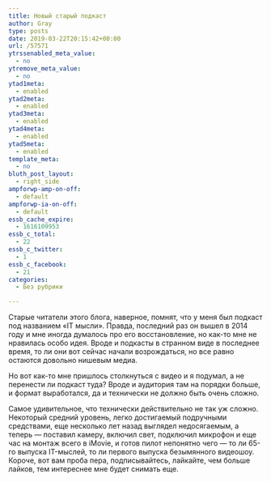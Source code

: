 ```yaml
---
title: Новый старый подкаст
author: Gray
type: posts
date: 2019-03-22T20:15:42+00:00
url: /57571
ytrssenabled_meta_value:
  - no
ytremove_meta_value:
  - no
ytad1meta:
  - enabled
ytad2meta:
  - enabled
ytad3meta:
  - enabled
ytad4meta:
  - enabled
ytad5meta:
  - enabled
template_meta:
  - no
bluth_post_layout:
  - right_side
ampforwp-amp-on-off:
  - default
ampforwp-ia-on-off:
  - default
essb_cache_expire:
  - 1616109953
essb_c_total:
  - 22
essb_c_twitter:
  - 1
essb_c_facebook:
  - 21
categories:
  - Без рубрики

---
```








Старые читатели этого блога, наверное, помнят, что у меня был подкаст под названием &#171;IT мысли&#187;. Правда, последний раз он вышел в 2014 году и мне иногда думалось про его восстановление, но как-то мне не нравилась особо идея. Вроде и подкасты в странном виде в последнее время, то ли они вот сейчас начали возрождаться, но все равно остаются довольно нишевым медиа. 

Но вот как-то мне пришлось столкнуться с видео и я подумал, а не перенести ли подкаст туда? Вроде и аудитория там на порядки больше, и формат выработался, да и технически не должно быть очень сложно. 

Самое удивительное, что технически действительно не так уж сложно. Некоторый средний уровень, легко достигаемый подручными средствами, еще несколько лет назад выглядел недосягаемым, а теперь — поставил камеру, включил свет, подключил микрофон и еще час на монтаж всего в iMovie, и готов пилот непонятно чего — то ли 65-го выпуска IT-мыслей, то ли первого выпуска безымянного видеошоу. Короче, вот вам проба пера, подписывайтесь, лайкайте, чем больше лайков, тем интереснее мне будет снимать еще.<figure class="wp-block-embed-youtube aligncenter wp-block-embed is-type-video is-provider-youtube wp-embed-aspect-16-9 wp-has-aspect-ratio">

<div class="wp-block-embed__wrapper">
  <span class="embed-youtube" style="text-align:center; display: block;"></span>
</figure>